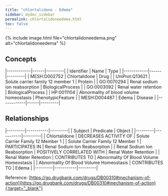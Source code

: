 ```yaml
---
title: "chlortalidone - Edema"
sidebar: mydoc_sidebar
permalink: chlortalidoneedema.html
toc: false 
---
```


{% include image.html file="chlortalidoneedema.png" alt="chlortalidoneedema" %}

## Concepts

|------------|------|---------|
| Identifier | Name | Type    |
|------------|------|---------|
| MESH:D002752 | Chlortalidone | Drug |
| UniProt:Q13621 | Solute carrier family 12 member 1 | Protein |
| GO:0070294 | Renal sodium ion reabsorption | BiologicalProcess |
| GO:0003092 | Renal water retention | BiologicalProcess |
| HP:0011104 | Abnormality of blood volume homeostasis | PhenotypicFeature |
| MESH:D004487 | Edema | Disease |
|------------|------|---------|

## Relationships

|---------|-----------|---------|
| Subject | Predicate | Object  |
|---------|-----------|---------|
| Chlortalidone | DECREASES ACTIVITY OF | Solute Carrier Family 12 Member 1 |
| Solute Carrier Family 12 Member 1 | PARTICIPATES IN | Renal Sodium Ion Reabsorption |
| Renal Sodium Ion Reabsorption | POSITIVELY CORRELATED WITH | Renal Water Retention |
| Renal Water Retention | CONTRIBUTES TO | Abnormality Of Blood Volume Homeostasis |
| Abnormality Of Blood Volume Homeostasis | CONTRIBUTES TO | Edema |
|---------|-----------|---------|

Reference: [https://go.drugbank.com/drugs/DB00310#mechanism-of-action](https://go.drugbank.com/drugs/DB00310#mechanism-of-action){:target="_blank"}